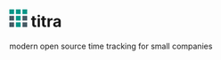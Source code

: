# ![titra logo](public/favicons/favicon-32x32.png) titra
modern open source time tracking for small companies
